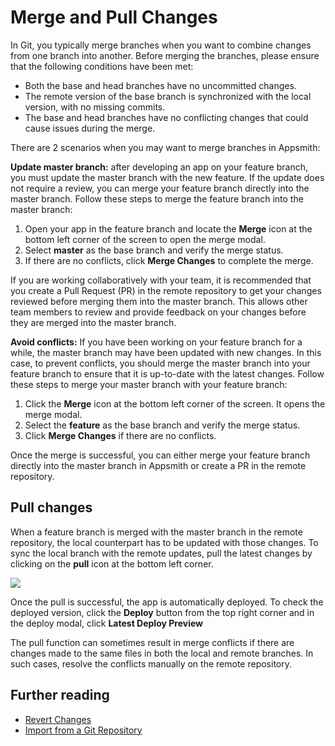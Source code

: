 # Merge and Pull Changes

In Git, you typically merge branches when you want to combine changes from one branch into another. Before merging the branches, please ensure that the following conditions have been met:

- Both the base and head branches have no uncommitted changes.
- The remote version of the base branch is synchronized with the local version, with no missing commits.
- The base and head branches have no conflicting changes that could cause issues during the merge.

There are 2 scenarios when you may want to merge branches in Appsmith:

**Update master branch:** after developing an app on your feature branch, you must update the master branch with the new feature. If the update does not require a review, you can merge your feature branch directly into the master branch. Follow these steps to merge the feature branch into the master branch:
1. Open your app in the feature branch and locate the **Merge** icon at the bottom left corner of the screen to open the merge modal.
2. Select **master** as the base branch and verify the merge status.
3. If there are no conflicts, click **Merge Changes** to complete the merge.

If you are working collaboratively with your team, it is recommended that you create a Pull Request (PR) in the remote repository to get your changes reviewed before merging them into the master branch. This allows other team members to review and provide feedback on your changes before they are merged into the master branch.

**Avoid conflicts:** If you have been working on your feature branch for a while, the master branch may have been updated with new changes. In this case, to prevent conflicts, you should merge the master branch into your feature branch to ensure that it is up-to-date with the latest changes. Follow these steps to merge your master branch with your feature branch:

1. Click the **Merge** icon at the bottom left corner of the screen. It opens the merge modal.
2. Select the **feature** as the base branch and verify the merge status.
3. Click **Merge Changes** if there are no conflicts.

Once the merge is successful, you can either merge your feature branch directly into the master branch in Appsmith or create a PR in the remote repository.

## Pull changes

When a feature branch is merged with the master branch in the remote repository, the local counterpart has to be updated with those changes. To sync the local branch with the remote updates, pull the latest changes by clicking on the **pull** icon at the bottom left corner. 

![](/img/pull_changes.gif)

Once the pull is successful, the app is automatically deployed. To check the deployed version, click the **Deploy** button from the top right corner and in the deploy modal, click **Latest Deploy Preview**

The pull function can sometimes result in merge conflicts if there are changes made to the same files in both the local and remote branches. In such cases, resolve the conflicts manually on the remote repository.




## Further reading

- [Revert Changes](/advanced-concepts/version-control-with-git/revert-changes)
- [Import from a Git Repository](/advanced-concepts/version-control-with-git/import-from-repository)